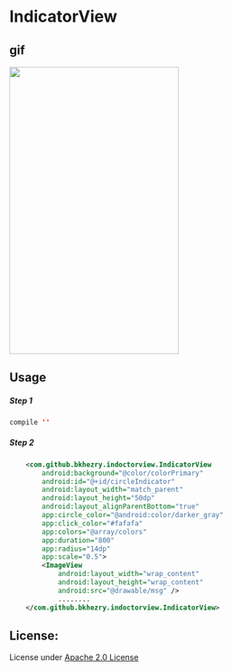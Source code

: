 # IndicatorView
## gif
<img src="https://github.com/bkhezry/IndicatorView/blob/master/screenshots/view.gif" width = "300" height = "507.6" align=center />

## Usage

##### Step 1

```java
compile ''
```

##### Step 2

```xml
    <com.github.bkhezry.indoctorview.IndicatorView
        android:background="@color/colorPrimary"
        android:id="@+id/circleIndicator"
        android:layout_width="match_parent"
        android:layout_height="50dp"
        android:layout_alignParentBottom="true"
        app:circle_color="@android:color/darker_gray"
        app:click_color="#fafafa"
        app:colors="@array/colors"
        app:duration="800"
        app:radius="14dp"
        app:scale="0.5">
        <ImageView
            android:layout_width="wrap_content"
            android:layout_height="wrap_content"
            android:src="@drawable/msg" />
            ........
    </com.github.bkhezry.indoctorview.IndicatorView>
```

## License:

License under [Apache 2.0 License](http://opensource.org/licenses/Apache-2.0)
